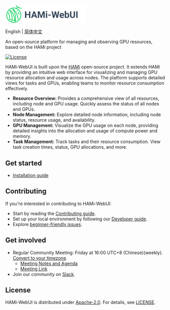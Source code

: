 <img src="docs/logo-horizontal.png" alt="HAMi-WebUI Logo (Light)" width="50%">

English | [简体中文](README_ZH.md)

An open-source platform for managing and observing GPU resources, based on the HAMi project

[![License](https://img.shields.io/github/license/Project-HAMi/HAMi)](LICENSE)

HAMi-WebUI is built upon the [HAMi](https://github.com/Project-HAMi/HAMi) open-source project. It extends HAMi by providing an intuitive web interface for visualizing and managing GPU resource allocation and usage across nodes. The platform supports detailed views for tasks and GPUs, enabling teams to monitor resource consumption effectively.

- **Resource Overview:** Provides a comprehensive view of all resources, including node and GPU usage. Quickly assess the status of all nodes and GPUs.
- **Node Management:** Explore detailed node information, including node status, resource usage, and availability.
- **GPU Management:** Visualize the GPU usage on each node, providing detailed insights into the allocation and usage of compute power and memory.
- **Task Management:** Track tasks and their resource consumption. View task creation times, status, GPU allocations, and more.

## Get started

- [Installation guide](docs/installation/helm/index.md)

## Contributing

If you're interested in contributing to HAMi-WebUI:

- Start by reading the [Contributing guide](CONTRIBUTING.md).
- Set up your local environment by following our [Developer guide](docs/contribute/developer-guide.md).
- Explore [beginner-friendly issues](https://github.com/Project-HAMi/HAMi-WebUI/issues?q=is%3Aopen+is%3Aissue+label%3A%22beginner+friendly%22).

## Get involved

- Regular Community Meeting: Friday at 16:00 UTC+8 (Chinese)(weekly). [Convert to your timezone](https://www.thetimezoneconverter.com/?t=14%3A30&tz=GMT%2B8&).
  - [Meeting Notes and Agenda](https://docs.google.com/document/d/1YC6hco03_oXbF9IOUPJ29VWEddmITIKIfSmBX8JtGBw/edit#heading=h.g61sgp7w0d0c)
  - [Meeting Link](https://meeting.tencent.com/dm/Ntiwq1BICD1P)
- Join our community on [Slack](https://join.slack.com/t/hami-hsf3791/shared_invite/zt-2gcteqiph-Ls8Atnpky6clrspCAQ_eGQ).

## License

HAMi-WebUI is distributed under [Apache-2.0](LICENSE). For details, see [LICENSE](LICENSE).